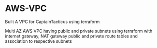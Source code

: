 # AWS-VPC
Built A VPC for CaptainTacticus using terraform

Multi AZ AWS VPC having public and private subnets using terraform
with internet gateway, NAT gateway
public and private route tables and association to respective subnets

